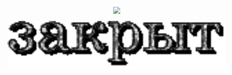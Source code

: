 
<p align="center">
  <img src="https://github.com/HD-29139/HD-29139/blob/main/assets/what.gif" width="720">
</p>

<p align="center">
  <img src="https://github.com/HD-29139/HD-29139/blob/main/assets/закрыт.gif" width="720">
</p>
 